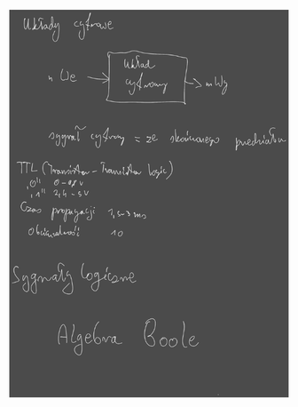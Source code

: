 ![](Notatki/Semestr%203/Logika%20układów%20cyfrowych/Wykłady/Wykład%201/Drawing%202023-10-12%2017.04.46.excalidraw.svg)
